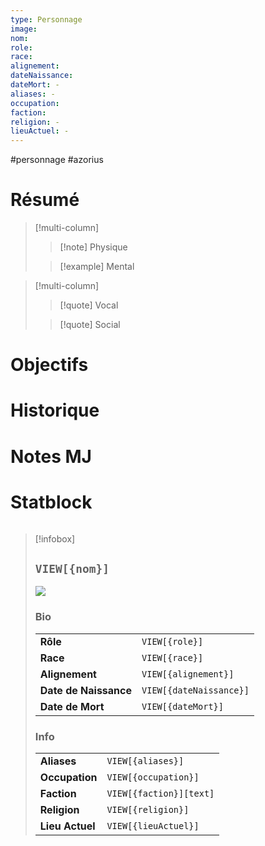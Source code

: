 ```yaml
---
type: Personnage
image:
nom: 
role:
race: 
alignement: 
dateNaissance: 
dateMort: -
aliases: -
occupation: 
faction: 
religion: -
lieuActuel: -
---
```

#personnage #azorius
# Résumé

> [!multi-column]
> > [!note] Physique
> > 
> 
> > [!example] Mental
> > 

> [!multi-column]
> > [!quote] Vocal
> > 
> 
> > [!quote] Social
> > 

# Objectifs

# Historique

# Notes MJ

# Statblock
```statblock

```

> [!infobox]
> ## `VIEW[{nom}]`
> ![](https://placehold.co/200x200)
> ### Bio
> |     |     |
> | --- | --- |
> | **Rôle** | `VIEW[{role}]` |
> | **Race** | `VIEW[{race}]` |
> | **Alignement** | `VIEW[{alignement}]` |
> | **Date de Naissance** | `VIEW[{dateNaissance}]` |
> | **Date de Mort** | `VIEW[{dateMort}]` |
> ### Info
> |     |     |
> | --- | --- |
> | **Aliases** | `VIEW[{aliases}]` |
> | **Occupation** | `VIEW[{occupation}]` |
> | **Faction** | `VIEW[{faction}][text]` |
> | **Religion** | `VIEW[{religion}]` |
> | **Lieu Actuel** | `VIEW[{lieuActuel}]` |